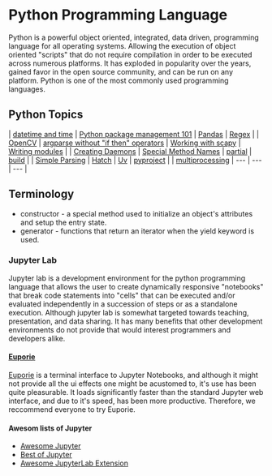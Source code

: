 # Python Programming Language

Python is a powerful object oriented, integrated, data driven, programming language for all operating systems. Allowing the execution
of object oriented "scripts" that do not require compilation in order to be executed across numerous platforms. It has exploded in
popularity over the years, gained favor in the open source community, and can be run on any platform. Python is one of the most
commonly used programming languages.


## Python Topics

| [datetime and time](datetime_timetime) | [Python package management 101](pip101)                 | [Pandas](pandas)            | [Regex](py-regex)             |
| [OpenCV](opencv)                       | [argparse without "if then" operators](argparse-no-arg) | [Working with scapy](scapy) | [Writing modules](py-modules) |
| [Creating Daemons](create_daemons)     | [Special Method Names](special_names)                   | [partial](python_partial)   | [build](python_build)         |
| [Simple Parsing](simple_parsing)       | [Hatch](hatch)                                          | [Uv](py-uv)                 | [pyproject](pyproject)        |
| [multiprocessing](pymultiprocess)      | ---                                                     | ---                         | ---                           |

## Terminology

* constructor - a special method used to initialize an object's attributes and setup the entry state.
* generator - functions that return an iterator when the yield keyword is used.

### Jupyter Lab

Jupyter lab is a development environment for the python programming language that allows the user to create dynamically responsive
"notebooks" that break code statements into "cells" that can be executed and/or evaluated independently in a succession of steps or as
a standalone execution. Although jupyter lab is somewhat targeted towards teaching, presentation, and data sharing. It has many
benefits that other development environments do not provide that would interest programmers and developers alike.

#### [Euporie](https://github.com/joouha/euporie)

[Euporie](httpw://github.com/joouha/euporie) is a terminal interface to Jupyter Notebooks, and although it
might not provide all the ui effects one might be acustomed to, it's use has been quite pleasurable. It loads
significantly faster than the standard Jupyter web interface, and due to it's speed, has been more productive.
Therefore, we reccommend everyone to try Euporie.

#### Awesom lists of Jupyter

* [Awesome Jupyter](https://github.com/markusschanta/awesome-jupyter)
* [Best of Jupyter](https://github.com/ml-tooling/best-of-jupyter)
* [Awesome JupyterLab Extension](https://github.com/Yogayu/awesome-jupyterlab-extension)

